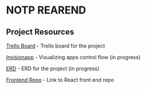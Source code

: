 # NOTP REAREND 

## Project Resources

[Trello Board](https://trello.com/b/Cdgrthrn/covidtracker9000) - Trello board for the project

[Invisionapp](https://mike689044.invisionapp.com/freehand/notp-VApzAs8dj) - Visualizing apps control flow (in progress)

[ERD](https://drawsql.app/swaroop/diagrams/notp) - ERD for the project (in progress)

[Frontend Repo](https://github.com/breadfan18/notp) - Link to React front end repo
